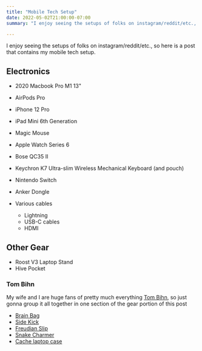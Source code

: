 ```yaml
---
title: "Mobile Tech Setup"
date: 2022-05-02T21:00:00-07:00
summary: "I enjoy seeing the setups of folks on instagram/reddit/etc., so here is a post that contains my mobile tech setup."

---
```


I enjoy seeing the setups of folks on instagram/reddit/etc., so here is a post that contains my mobile tech setup.

## Electronics

- 2020 Macbook Pro M1 13"
- AirPods Pro
- iPhone 12 Pro
- iPad Mini 6th Generation
- Magic Mouse
- Apple Watch Series 6
- Bose QC35 II
- Keychron K7 Ultra-slim Wireless Mechanical Keyboard (and pouch)

- Nintendo Switch
- Anker Dongle
- Various cables
  - Lightning 
  - USB-C cables
  - HDMI

## Other Gear

- Roost V3 Laptop Stand
- Hive Pocket

### Tom Bihn

My wife and I are huge fans of pretty much everything [Tom Bihn](https://www.tombihn.com/), so just gonna group it all together in one section of the gear portion of this post

- [Brain Bag](https://www.tombihn.com/products/brain-bag?variant=13210149716031)
- [Side Kick](https://www.tombihn.com/products/side-kick?variant=38035887882429)
- [Freudian Slip](https://www.tombihn.com/products/freudian-slip?variant=16409089479)
- [Snake Charmer](https://www.tombihn.com/products/snake-charmer?variant=40837519016125)
- [Cache laptop case](https://www.tombihn.com/products/cache?variant=6900434337855)